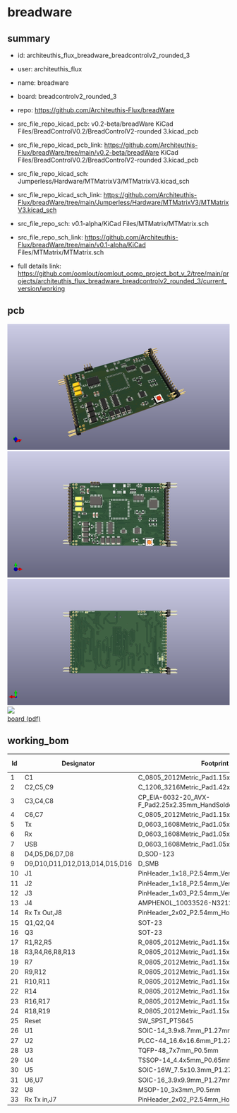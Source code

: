 # breadware
 
## summary 
* id: architeuthis_flux_breadware_breadcontrolv2_rounded_3
* user: architeuthis_flux
* name: breadware
* board: breadcontrolv2_rounded_3
* repo: https://github.com/Architeuthis-Flux/breadWare
* src_file_repo_kicad_pcb: v0.2-beta/breadWare KiCad Files/BreadControlV0.2/BreadControlV2-rounded 3.kicad_pcb
* src_file_repo_kicad_pcb_link: https://github.com/Architeuthis-Flux/breadWare/tree/main/v0.2-beta/breadWare KiCad Files/BreadControlV0.2/BreadControlV2-rounded 3.kicad_pcb
* src_file_repo_kicad_sch: Jumperless/Hardware/MTMatrixV3/MTMatrixV3.kicad_sch
* src_file_repo_kicad_sch_link: https://github.com/Architeuthis-Flux/breadWare/tree/main/Jumperless/Hardware/MTMatrixV3/MTMatrixV3.kicad_sch

* src_file_repo_sch: v0.1-alpha/KiCad Files/MTMatrix/MTMatrix.sch
* src_file_repo_sch_link: https://github.com/Architeuthis-Flux/breadWare/tree/main/v0.1-alpha/KiCad Files/MTMatrix/MTMatrix.sch
* full details link: https://github.com/oomlout/oomlout_oomp_project_bot_v_2/tree/main/projects/architeuthis_flux_breadware_breadcontrolv2_rounded_3/current_version/working  



## pcb  
![](working_3d_600.png) 
![](working_3d_front_600.png)  
![](working_3d_back_600.png)  
![](working_600.png)  
[board (pdf)](working.pdf)  

## working_bom
| Id | Designator | Footprint | Quantity | Designation | Supplier and ref |  | None | 
| --- | --- | --- | --- | --- | --- | --- | --- | 
| 1 | C1 | C_0805_2012Metric_Pad1.15x1.40mm_HandSolder | 1 | 1uF |  |  | [''] | 
| 2 | C2,C5,C9 | C_1206_3216Metric_Pad1.42x1.75mm_HandSolder | 3 | 100uF |  |  | [''] | 
| 3 | C3,C4,C8 | CP_EIA-6032-20_AVX-F_Pad2.25x2.35mm_HandSolder | 3 | 10uF |  |  | [''] | 
| 4 | C6,C7 | C_0805_2012Metric_Pad1.15x1.40mm_HandSolder | 2 | 10uF |  |  | [''] | 
| 5 | Tx | D_0603_1608Metric_Pad1.05x0.95mm_HandSolder | 1 | Rx |  |  | [''] | 
| 6 | Rx | D_0603_1608Metric_Pad1.05x0.95mm_HandSolder | 1 | Tx |  |  | [''] | 
| 7 | USB | D_0603_1608Metric_Pad1.05x0.95mm_HandSolder | 1 | USB |  |  | [''] | 
| 8 | D4,D5,D6,D7,D8 | D_SOD-123 | 5 | 1N4001 |  |  | [''] | 
| 9 | D9,D10,D11,D12,D13,D14,D15,D16 | D_SMB | 8 | D_Schottky_Small |  |  | [''] | 
| 10 | J1 | PinHeader_1x18_P2.54mm_Vertical | 1 | Address_Control_Power |  |  | [''] | 
| 11 | J2 | PinHeader_1x18_P2.54mm_Vertical | 1 | Chip_Select_Measurement |  |  | [''] | 
| 12 | J3 | PinHeader_1x03_P2.54mm_Vertical | 1 | UPDI |  |  | [''] | 
| 13 | J4 | AMPHENOL_10033526-N3212LF | 1 | USB_B_Mini |  |  | [''] | 
| 14 | Rx Tx Out,J8 | PinHeader_2x02_P2.54mm_Horizontal | 2 | Conn_01x04_Male |  |  | [''] | 
| 15 | Q1,Q2,Q4 | SOT-23 | 3 | Q_PNP_BCE |  |  | [''] | 
| 16 | Q3 | SOT-23 | 1 | Q_NMOS_GSD |  |  | [''] | 
| 17 | R1,R2,R5 | R_0805_2012Metric_Pad1.15x1.40mm_HandSolder | 3 | 220R |  |  | [''] | 
| 18 | R3,R4,R6,R8,R13 | R_0805_2012Metric_Pad1.15x1.40mm_HandSolder | 5 | 10K |  |  | [''] | 
| 19 | R7 | R_0805_2012Metric_Pad1.15x1.40mm_HandSolder | 1 | 100R |  |  | [''] | 
| 20 | R9,R12 | R_0805_2012Metric_Pad1.15x1.40mm_HandSolder | 2 | 6.04K |  |  | [''] | 
| 21 | R10,R11 | R_0805_2012Metric_Pad1.15x1.40mm_HandSolder | 2 | 1K |  |  | [''] | 
| 22 | R14 | R_0805_2012Metric_Pad1.15x1.40mm_HandSolder | 1 | 100K |  |  | [''] | 
| 23 | R16,R17 | R_0805_2012Metric_Pad1.15x1.40mm_HandSolder | 2 | 56.2K |  |  | [''] | 
| 24 | R18,R19 | R_0805_2012Metric_Pad1.15x1.40mm_HandSolder | 2 | 14K |  |  | [''] | 
| 25 | Reset | SW_SPST_PTS645 | 1 | SW_Push |  |  | [''] | 
| 26 | U1 | SOIC-14_3.9x8.7mm_P1.27mm | 1 | MCP2221A-I_SL |  |  | [''] | 
| 27 | U2 | PLCC-44_16.6x16.6mm_P1.27mm | 1 | MT8816AP |  |  | [''] | 
| 28 | U3 | TQFP-48_7x7mm_P0.5mm | 1 | ATmega4809-A |  |  | [''] | 
| 29 | U4 | TSSOP-14_4.4x5mm_P0.65mm | 1 | MCP4661-104E_ST |  |  | [''] | 
| 30 | U5 | SOIC-16W_7.5x10.3mm_P1.27mm | 1 | LT1054xSW |  |  | [''] | 
| 31 | U6,U7 | SOIC-16_3.9x9.9mm_P1.27mm | 2 | L272D |  |  | [''] | 
| 32 | U8 | MSOP-10_3x3mm_P0.5mm | 1 | MCP4728 |  |  | [''] | 
| 33 | Rx Tx in,J7 | PinHeader_2x02_P2.54mm_Horizontal | 2 | Conn_01x04_Female |  |  | [''] | 




